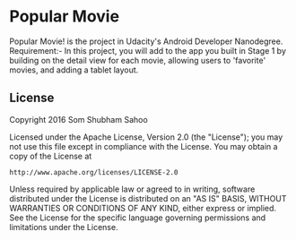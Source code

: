 # Popular Movie


Popular Movie! is the project in Udacity's Android Developer Nanodegree.
Requirement:-
In this project, you will add to the app you built in Stage 1 by building on the detail view for each movie, allowing users to 'favorite' movies, and adding a tablet layout.



## License

Copyright 2016 Som Shubham Sahoo

Licensed under the Apache License, Version 2.0 (the "License");
you may not use this file except in compliance with the License.
You may obtain a copy of the License at

    http://www.apache.org/licenses/LICENSE-2.0

Unless required by applicable law or agreed to in writing, software
distributed under the License is distributed on an "AS IS" BASIS,
WITHOUT WARRANTIES OR CONDITIONS OF ANY KIND, either express or implied.
See the License for the specific language governing permissions and
limitations under the License.
